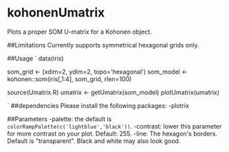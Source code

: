 # kohonenUmatrix
Plots a proper SOM U-matrix for a Kohonen object.

##Limitations
Currently supports symmetrical hexagonal grids only.

##Usage
`
data(iris)

som_grid <- (xdim=2, ydim=2, topo='hexagonal')
som_model <- kohonen::som(iris[,1:4], som_grid, rlen=100)

source(Umatrix.R)
umatrix <- getUmatrix(som_model)
plotUmatrix(umatrix)

`
##dependencies
Please install the following packages:
-plotrix

##Parameters
-palette: the default is `colorRampPalette(c('lightblue','black'))`.
-contrast: lower this parameter for more contrast on your plot. Default: 255.
-line: The hexagon's borders. Default is "transparent". Black and white may also look good.
